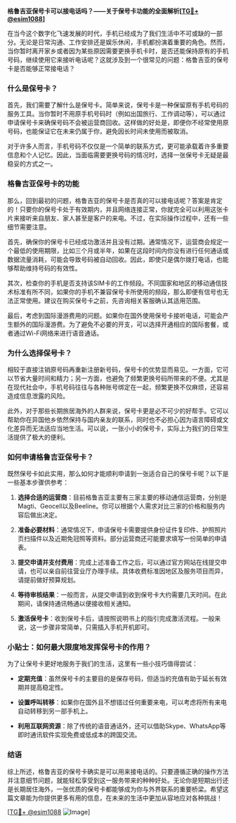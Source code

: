 **格鲁吉亚保号卡可以接电话吗？——关于保号卡功能的全面解析[[TG💪+ @esim1088](https://t.me/s/esim1088)]**

在当今这个数字化飞速发展的时代，手机已经成为了我们生活中不可或缺的一部分。无论是日常沟通、工作安排还是娱乐休闲，手机都扮演着重要的角色。然而，当你暂时离开家乡或者因为某些原因需要更换手机卡时，是否还能保持原有的手机号码，继续使用它来接听电话呢？这就涉及到一个很常见的问题：格鲁吉亚的保号卡是否能够正常接电话？

### 什么是保号卡？

首先，我们需要了解什么是保号卡。简单来说，保号卡是一种保留原有手机号码的服务工具。当你暂时不用原手机号码时（例如出国旅行、工作调动等），可以通过申请保号卡来确保号码不会被运营商回收。这样做的好处是，即便你不经常使用原号码，也能保证它在未来仍属于你，避免因长时间未使用而被取消。

对于许多人而言，手机号码不仅仅是一个简单的联系方式，更可能承载着许多重要信息和个人记忆。因此，当面临需要更换号码的情况时，选择一张保号卡无疑是最稳妥的方式之一。

### 格鲁吉亚保号卡的功能

那么，回到最初的问题，格鲁吉亚的保号卡是否真的可以接电话呢？答案是肯定的！只要你的保号卡处于有效期内，并且网络连接正常，你就完全可以利用这张卡片来接听来自朋友、家人甚至是客户的来电。不过，在实际操作过程中，还有一些细节需要注意。

首先，确保你的保号卡已经成功激活并且没有过期。通常情况下，运营商会规定一个最低的使用期限，比如三个月或半年，如果在这段时间内你没有进行任何通话或数据流量消耗，可能会导致号码被自动回收。因此，即使只是偶尔拨打电话，也能够帮助维持号码的有效性。

其次，检查你的手机是否支持该SIM卡的工作频段。不同国家和地区的移动通信技术标准有所不同，如果你的手机不兼容保号卡所使用的频段，那么即便有信号也无法正常使用。建议在购买保号卡之前，先咨询相关客服确认其适用范围。

最后，考虑到国际漫游费用的问题。如果你在国外使用保号卡接听电话，可能会产生额外的国际漫游费。为了避免不必要的开支，可以选择开通相应的国际套餐，或者通过Wi-Fi网络来进行语音通话。

### 为什么选择保号卡？

相较于直接注销原号码再重新注册新号码，保号卡的优势显而易见。一方面，它可以节省大量时间和精力；另一方面，也避免了频繁更换号码所带来的不便。尤其是在现代社会中，手机号码往往与各种账号绑定在一起，频繁更换不仅麻烦，还容易造成信息泄露的风险。

此外，对于那些长期旅居海外的人群来说，保号卡更是必不可少的好帮手。它可以帮助你在异国他乡依然保持与国内亲友的联系，同时也不必担心因为语言障碍或文化差异而无法适应当地生活。可以说，一张小小的保号卡，实际上为我们的日常生活提供了极大的便利。

### 如何申请格鲁吉亚保号卡？

既然保号卡如此实用，那么如何才能顺利申请到一张适合自己的保号卡呢？以下是一些基本步骤供参考：

1. **选择合适的运营商**：目前格鲁吉亚主要有三家主要的移动通信运营商，分别是Magti、Geocell以及Beeline。你可以根据个人需求对比三家的价格和服务内容后做出决定。
   
2. **准备必要材料**：通常情况下，申请保号卡需要提供身份证件复印件、护照照片页扫描件以及近期免冠照等资料。部分运营商还可能要求填写一份简单的申请表。

3. **提交申请并支付费用**：完成上述准备工作之后，可以通过官方网站在线提交申请，也可以亲自前往营业厅办理手续。具体收费标准因地区及服务项目而异，请提前做好预算规划。

4. **等待审核结果**：一般而言，从提交申请到收到保号卡大约需要几天时间。在此期间，请保持通讯畅通以便接收相关通知。

5. **激活保号卡**：收到保号卡后，请按照说明书上的指引完成激活流程。一般来说，这一步骤非常简单，只需插入手机开机即可。

### 小贴士：如何最大限度地发挥保号卡的作用？

为了让保号卡更好地服务于我们的生活，这里有一些小技巧值得尝试：

- **定期充值**：虽然保号卡的主要目的是保存号码，但适当的充值有助于延长有效期并提高稳定性。
  
- **设置呼叫转移**：如果你在国外且不想错过任何重要来电，可以考虑将所有来电自动转移到另一部手机上。
  
- **利用互联网资源**：除了传统的语音通话外，还可以借助Skype、WhatsApp等即时通讯软件实现免费或低成本的跨国交流。

### 结语

综上所述，格鲁吉亚的保号卡确实是可以用来接电话的。只要遵循正确的操作方法并注意细节问题，就能轻松享受到这一服务带来的种种好处。无论你是短期出行还是长期居住海外，一张优质的保号卡都能够成为你与外界联系的重要桥梁。希望这篇文章能为你提供更多有用的信息，在未来的生活中更加从容地应对各种挑战！

[[TG💪+ @esim1088](https://t.me/s/esim1088) ![Image](https://i.postimg.cc/4NQfJmqS/Snipaste-2025-05-13-00-14-12.png)]